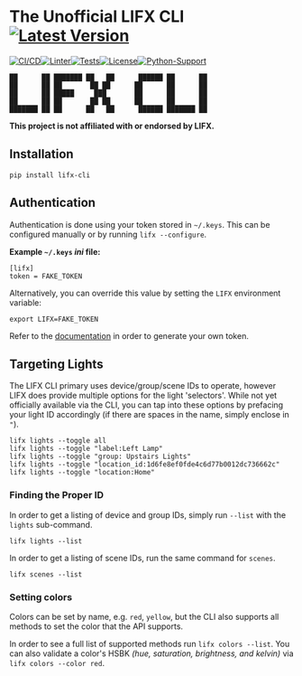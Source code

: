 # The Unofficial LIFX CLI [![Latest Version](https://img.shields.io/pypi/v/lifx-cli.svg)](https://pypi.org/project/lifx-cli/)

[![CI/CD](https://github.com/necrux/lifx-cli/actions/workflows/python-publish.yml/badge.svg)](https://github.com/necrux/lifx-cli/actions/workflows/python-publish.yml)[![Linter](https://github.com/necrux/lifx-cli/actions/workflows/pylint.yml/badge.svg)](https://github.com/necrux/lifx-cli/actions/workflows/pylint.yml)[![Tests](https://github.com/necrux/lifx-cli/actions/workflows/pytest.yml/badge.svg)](https://github.com/necrux/lifx-cli/actions/workflows/pytest.yml)[![License](https://img.shields.io/pypi/l/lifx-cli.svg)](https://github.com/necrux/lifx-cli/blob/main/LICENSE)[![Python-Support](https://img.shields.io/pypi/pyversions/lifx-cli.svg)](https://pypi.org/project/lifx-cli/)

```
██      ██ ███████ ██   ██      ██████ ██      ██
██      ██ ██       ██ ██      ██      ██      ██
██      ██ █████     ███       ██      ██      ██
██      ██ ██       ██ ██      ██      ██      ██
███████ ██ ██      ██   ██      ██████ ███████ ██
```

**This project is not affiliated with or endorsed by LIFX.**

## Installation

```
pip install lifx-cli
```

## Authentication

Authentication is done using your token stored in `~/.keys`. This can be configured manually or by running `lifx --configure`.

**Example `~/.keys` *ini* file:**

```
[lifx]
token = FAKE_TOKEN
```

Alternatively, you can override this value by setting the `LIFX` environment variable:

```
export LIFX=FAKE_TOKEN
```

Refer to the [documentation](https://api.developer.lifx.com/reference/how-to-use-the-following-examples) in order to generate your own token.

## Targeting Lights

The LIFX CLI primary uses device/group/scene IDs to operate, however LIFX does provide multiple options for the light 'selectors'. While not yet officially available via the CLI, you can tap into these options by prefacing your light ID accordingly (if there are spaces in the name, simply enclose in `"`).

```
lifx lights --toggle all
lifx lights --toggle "label:Left Lamp"
lifx lights --toggle "group: Upstairs Lights"
lifx lights --toggle "location_id:1d6fe8ef0fde4c6d77b0012dc736662c"
lifx lights --toggle "location:Home"
```

### Finding the Proper ID

In order to get a listing of device and group IDs, simply run `--list` with the `lights` sub-command.

```
lifx lights --list
```

In order to get a listing of scene IDs, run the same command for `scenes`.

```
lifx scenes --list
```

### Setting colors

Colors can be set by name, e.g. `red`, `yellow`, but the CLI also supports all methods to set the color that the API supports.

In order to see a full list of supported methods run `lifx colors --list`. You can also validate a color's HSBK *(hue, saturation, brightness, and kelvin)* via `lifx colors --color red`.

